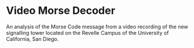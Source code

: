 # Video Morse Decoder

An analysis of the Morse Code message from a video recording of the new 
signalling tower located on the Revelle Campus of the University of California, 
San Diego.
